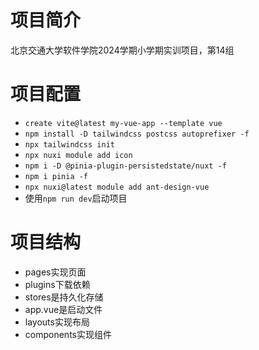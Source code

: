 # 项目简介
北京交通大学软件学院2024学期小学期实训项目，第14组

# 项目配置
- `create vite@latest my-vue-app --template vue`
- `npm install -D tailwindcss postcss autoprefixer -f`
- `npx tailwindcss init`
- `npx nuxi module add icon`
- `npm i -D @pinia-plugin-persistedstate/nuxt -f`
- `npm i pinia -f`
- `npx nuxi@latest module add ant-design-vue`
- 使用`npm run dev`启动项目

# 项目结构
- pages实现页面
- plugins下载依赖
- stores是持久化存储
- app.vue是启动文件
- layouts实现布局
- components实现组件
